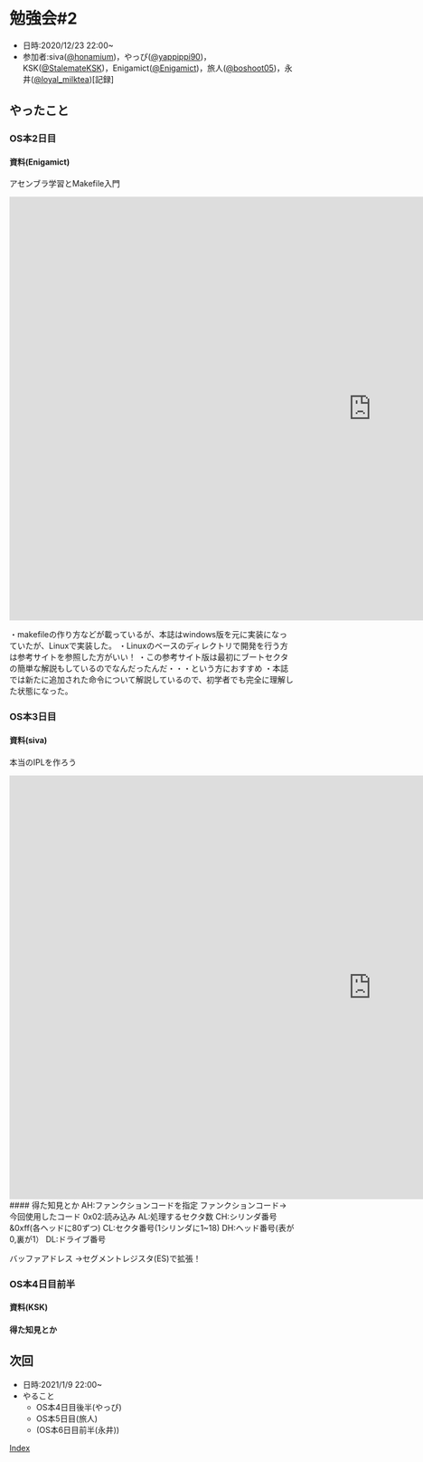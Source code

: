 # 勉強会#2
- 日時:2020/12/23 22:00~
- 参加者:siva([@honamium](https://twitter.com/honamium/ "twitter"))，やっぴ([@yappippi90](https://twitter.com/yappippi90/ "twitter"))，KSK([@StalemateKSK](https://twitter.com/StalemateKSK/ "twitter"))，Enigamict([@Enigamict](https://twitter.com/Enigamict/ "twitter"))，旅人([@boshoot05](https://twitter.com// "twitter"))，永井([@loyal_milktea](https://twitter.com/loyal_milktea/ "twitter"))[記録]

## やったこと

### OS本2日目
#### 資料(Enigamict)
アセンブラ学習とMakefile入門


<iframe src="https://hobosetouchi.slack.com/files/U01E2DQQX5L/F01HEPU9VD3/os2day.pdf?origin_team=T01E95P9V7C&origin_channel=C01GV00PL14" frameborder="0" width="1280" height="749" allowfullscreen="true" mozallowfullscreen="true" webkitallowfullscreen="true"></iframe>

・makefileの作り方などが載っているが、本誌はwindows版を元に実装になっていたが、Linuxで実装した。
・Linuxのベースのディレクトリで開発を行う方は参考サイトを参照した方がいい！
・この参考サイト版は最初にブートセクタの簡単な解説もしているのでなんだったんだ・・・という方におすすめ
・本誌では新たに追加された命令について解説しているので、初学者でも完全に理解した状態になった。

### OS本3日目
#### 資料(siva)
本当のIPLを作ろう
<iframe src="https://docs.google.com/presentation/d/18yPmGmmzSzRTvpWivsM5rnAnoT8tpX6QgovVcufT9l0/edit#slide=id.gb2a399431d_0_19" frameborder="0" width="1280" height="749" allowfullscreen="true" mozallowfullscreen="true" webkitallowfullscreen="true"></iframe>
#### 得た知見とか
AH:ファンクションコードを指定
ファンクションコード→
今回使用したコード
0x02:読み込み
AL:処理するセクタ数
CH:シリンダ番号&0xff(各ヘッドに80ずつ)
CL:セクタ番号(1シリンダに1~18)
DH:ヘッド番号(表が0,裏が1）
DL:ドライブ番号

バッファアドレス
→セグメントレジスタ(ES)で拡張！


### OS本4日目前半
#### 資料(KSK)

#### 得た知見とか


## 次回
- 日時:2021/1/9 22:00~
- やること
  - OS本4日目後半(やっぴ)
  - OS本5日目(旅人)
  - (OS本6日目前半(永井))


<!-- [3回目](3day_log "議事録") -->

[Index](index)
